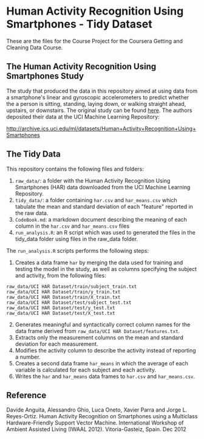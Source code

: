 # Human Activity Recognition Using Smartphones - Tidy Dataset

These are the files for the Course Project for the Coursera Getting and Cleaning Data Course. 

## The Human Activity Recognition Using Smartphones Study

The study that produced the data in this repository aimed at using data from a smartphone's linear and gyroscopic accelerometers to predict whether the a person is sitting, standing, laying down, or walking straight ahead, upstairs, or downstairs. The original study can be found [here](https://www.icephd.org/sites/default/files/IWAAL2012.pdf). The authors deposited their data at the UCI Machine Learning Repository:

<http://archive.ics.uci.edu/ml/datasets/Human+Activity+Recognition+Using+Smartphones>

## The Tidy Data

This repository contains the following files and folders:

1. `raw_data/`: a folder with the Human Activity Recognition Using Smartphones (HAR) data downloaded from the UCI Machine Learning Repository.
2. `tidy_data/`: a folder containing `har.csv` and `har_means.csv` which tabulate the mean and standard deviation of each "feature" reported in the raw data.  
3. `CodeBook.md`: a markdown document describing the meaning of each column in the `har.csv` and `har_means.csv` files
4. `run_analysis.R`: an R script which was used to generated the files in the tidy_data folder using files in the raw_data folder.

The `run_analysis.R` scripts performs the following steps:

1. Creates a data frame `har` by merging the data used for training and testing the model  in the study, as well as columns specifying the subject and activity, from the following files:
```
raw_data/UCI HAR Dataset/train/subject_train.txt
raw_data/UCI HAR Dataset/train/y_train.txt
raw_data/UCI HAR Dataset/train/X_train.txt
raw_data/UCI HAR Dataset/test/subject_test.txt
raw_data/UCI HAR Dataset/test/y_test.txt 
raw_data/UCI HAR Dataset/test/X_test.txt
```
2. Generates meaningful and syntactically correct column names for the data frame derived from `raw_data/UCI HAR Dataset/features.txt`.
3. Extracts only the measurement columns on the mean and standard deviation for each measurement.
4. Modifies the activity column to describe the activity instead of reporting a number.
5. Creates a second data frame `har_means` in which the average of each variable is calculated for each subject and each activity.
6. Writes the `har` and `har_means` data frames to `har.csv` and `har_means.csv`.

## Reference

Davide Anguita, Alessandro Ghio, Luca Oneto, Xavier Parra and Jorge L. Reyes-Ortiz. Human Activity Recognition on Smartphones using a Multiclass Hardware-Friendly Support Vector Machine. International Workshop of Ambient Assisted Living (IWAAL 2012). Vitoria-Gasteiz, Spain. Dec 2012